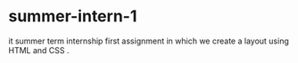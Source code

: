 # summer-intern-1
it summer term internship first assignment in which we create a layout using HTML and CSS .
